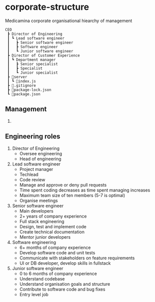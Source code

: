# corporate-structure

Medicamina corporate organisational hiearchy of management

```
CEO
 ┣ Director of Engineering
 ┃ ┗ Lead software engineer
 ┃   ┣ Senior software engineer
 ┃   ┣ Software engineer
 ┃   ┗ Junior software engineer
 ┣ Director of Customer Experience
 ┃ ┗ Department manager
 ┃   ┣ Senior specialist
 ┃   ┣ Specialist
 ┃   ┗ Junior specialist
 ┣ 📂server
 ┃ ┗ 📜index.js
 ┣ 📜.gitignore
 ┣ 📜package-lock.json
 ┗ 📜package.json
```

## Management

1. 

## Engineering roles

1. Director of Engineering
   - Oversee engineering
   - Head of engineering
2. Lead software engineer
   - Project manager
   - Techlead
   - Code review
   - Manage and approve or deny pull requests
   - Time spent coding decreases as time spent managing increases
   - Maximum team size of ten members (5-7 is optimal)
   - Organise meetings
3. Senior software engineer
   - Main developers
   - 2+ years of company experience
   - Full stack engineering
   - Design, test and implement code
   - Create technical documentation
   - Mentor junior developers
4. Software engineering
   - 6+ months of company experience
   - Develop software code and unit tests
   - Communicate with stakeholders on feature requirements
   - UI or DB developer, develop skills in fullstack
5. Junior software engineer
   - 0 to 6 months of company experience
   - Understand codebase
   - Understand organisation goals and structure
   - Contribute to software code and bug fixes
   - Entry level job